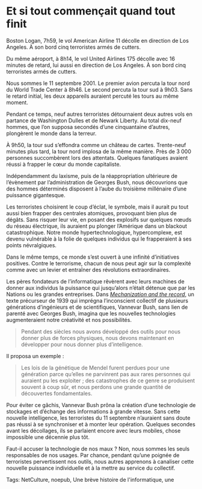 # Et si tout commençait quand tout finit

Boston Logan, 7h59, le vol American Airline 11 décolle en direction de Los Angeles. À son bord cinq terroristes armés de cutters.

Du même aéroport, à 8h14, le vol United Airlines 175 décolle avec 16 minutes de retard, lui aussi en direction de Los Angeles. À son bord cinq terroristes armés de cutters.

Nous sommes le 11 septembre 2001. Le premier avion percuta la tour nord du World Trade Center à 8h46. Le second percuta la tour sud à 9h03. Sans le retard initial, les deux appareils auraient percuté les tours au même moment.

Pendant ce temps, neuf autres terroristes détournaient deux autres vols en partance de Washington Dulles et de Newark Liberty. Au total dix-neuf hommes, que l’on supposa secondés d’une cinquantaine d’autres, plongèrent le monde dans la terreur.

À 9h50, la tour sud s’effondra comme un château de cartes. Trente-neuf minutes plus tard, la tour nord implosa de la même manière. Près de 3 000 personnes succombèrent lors des attentats. Quelques fanatiques avaient réussi à frapper le cœur du monde capitaliste.

Indépendamment du laxisme, puis de la réappropriation ultérieure de l’évènement par l’administration de Georges Bush, nous découvrions que des hommes déterminés disposent à l’aube du troisième millénaire d’une puissance gigantesque.

Les terroristes choisirent le coup d’éclat, le symbole, mais il aurait pu tout aussi bien frapper des centrales atomiques, provoquant bien plus de dégâts. Sans risquer leur vie, en posant des explosifs sur quelques nœuds du réseau électrique, ils auraient pu plonger l’Amérique dans un blackout catastrophique. Notre monde hypertechnologique, hypercomplexe, est devenu vulnérable à la folie de quelques individus qui le frapperaient à ses points névralgiques.

Dans le même temps, ce monde s’est ouvert à une infinité d’initiatives positives. Contre le terrorisme, chacun de nous peut agir sur la complexité comme avec un levier et entraîner des révolutions extraordinaires.

Les pères fondateurs de l’informatique rêvèrent avec leurs machines de donner aux individus la puissance qui jusqu’alors n’était détenue que par les Nations ou les grandes entreprises. Dans [*Mechanization and the record*](http://www.theatlantic.com/magazine/archive/1945/07/as-we-may-think/3881/), un texte précurseur de 1939 qui imprégna l’inconscient collectif de plusieurs générations d’ingénieurs et de scientifiques, Vannevar Bush, sans lien de parenté avec Georges Bush, imagina que les nouvelles technologies augmenteraient notre créativité et nos possibilités.

> Pendant des siècles nous avons développé des outils pour nous donner plus de forces physiques, nous devons maintenant en développer pour nous donner plus d’intelligence.

Il proposa un exemple :

> Les lois de la génétique de Mendel furent perdues pour une génération parce qu’elles ne parvinrent pas aux rares personnes qui auraient pu les exploiter ; des catastrophes de ce genre se produisent souvent à coup sûr, et nous perdons une grande quantité de découvertes fondamentales.

Pour éviter ce gâchis, Vannevar Bush prôna la création d’une technologie de stockages et d’échange des informations à grande vitesse. Sans cette nouvelle intelligence, les terroristes du 11 septembre n’auraient sans doute pas réussi à se synchroniser et à monter leur opération. Quelques secondes avant les décollages, ils se parlaient encore avec leurs mobiles, chose impossible une décennie plus tôt.

Faut-il accuser la technologie de nos maux ? Non, nous sommes les seuls responsables de nos usages. Par chance, pendant qu’une poignée de terroristes pervertissent nos outils, nous autres apprenons à canaliser cette nouvelle puissance individuelle et à la mettre au service du collectif.

Tags: NetCulture, noepub, Une brève histoire de l'informatique, une
